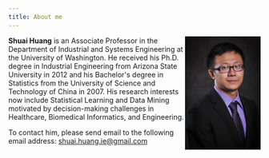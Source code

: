 ```yaml
---
title: About me
---
```


<img src='./images/portrait.jpg' alt='portrait' style="width:30%" align="right"/>

**Shuai Huang** is an Associate Professor in the Department of Industrial and Systems Engineering at the University of Washington. He received his Ph.D. degree in Industrial Engineering from Arizona State University in 2012 and his Bachelor's degree in Statistics from the University of Science and Technology of China in 2007. His research interests now include Statistical Learning and Data Mining motivated by decision-making challenges in Healthcare, Biomedical Informatics, and Engineering.

To contact him, please send email to the following email address: [shuai.huang.ie@gmail.com](shuai.huang.ie@gmail.com)


